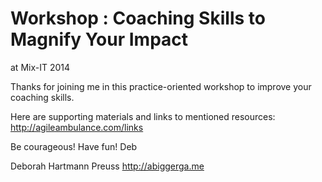 # Workshop : Coaching Skills to Magnify Your Impact
at Mix-IT 2014

Thanks for joining me in this practice-oriented workshop to improve your coaching skills.

Here are supporting materials and links to mentioned resources:
http://agileambulance.com/links

Be courageous! Have fun!
Deb

Deborah Hartmann Preuss
http://abiggerga.me
